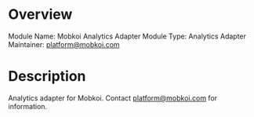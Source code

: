 # Overview

Module Name: Mobkoi Analytics Adapter
Module Type: Analytics Adapter
Maintainer: platform@mobkoi.com

# Description

Analytics adapter for Mobkoi. Contact platform@mobkoi.com for information.